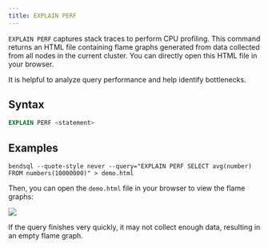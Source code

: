 ```yaml
---
title: EXPLAIN PERF
---
```


`EXPLAIN PERF` captures stack traces to perform CPU profiling. This command returns an HTML file containing flame graphs generated from data collected from all nodes in the current cluster. You can directly open this HTML file in your browser.

It is helpful to analyze query performance and help identify bottlenecks.

## Syntax

```sql
EXPLAIN PERF <statement>
```

## Examples

```shell
bendsql --quote-style never --query="EXPLAIN PERF SELECT avg(number) FROM numbers(10000000)" > demo.html
```

Then, you can open the `demo.html` file in your browser to view the flame graphs:

<img src="https://github.com/user-attachments/assets/07acfefa-a1c3-4c00-8c43-8ca1aafc3224"/>

If the query finishes very quickly, it may not collect enough data, resulting in an empty flame graph.